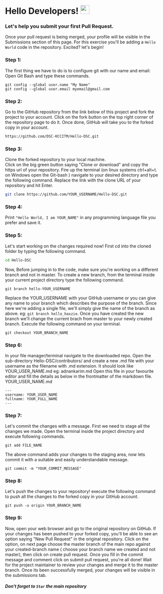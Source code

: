 # Hello Developers! <img src="https://github.com/TheDudeThatCode/TheDudeThatCode/blob/master/Assets/Hi.gif" width="29px">

### Let's help you submit your first Pull Request.
Once your pull request is being merged, your profile will be visible in the Submissions section of this page. For this exercise you'll be adding a ```Hello World``` code in the repository. Excited?  let's begin!

### Step 1:
The first thing we have to do is to configure git with our name and email:  
Open Git Bash and type these commands.
```
git config --global user.name "My Name"
git config --global user.email myemail@gmail.com

```


### Step 2:
Go to the GitHub repository from the link below of this project and fork the project to your account. Click on the fork button on the top right corner of the repository page to do it. Once done, GitHub will take you to the forked copy in your account.
```sh
https://github.com/DSC-KCCITM/Hello-DSC.git
```

### Step 3:
Clone the forked repository to your local machine.  
Click on the big green button saying "Clone or download" and copy the https url of your repository. Fire up the terminal (on linux systems ctrl+alt+t. on Windows open the Git-bash ) navigate to your desired directory and type the following command. Replace the link with the clone URL of your repository and hit Enter.
```sh
git clone https://github.com/YOUR_USERNAME/Hello-DSC.git
```

### Step 4:
Print ```"Hello World, I am YOUR_NAME"``` in any programming language file you prefer and save it.


### Step 5:
Let's start working on the changes required now! First cd into the cloned folder by typing the following command.
```sh
cd Hello-DSC
```
Now, Before jumping in to the code, make sure you're working on a different branch and not in master. To create a new branch, from the terminal inside your current project directory type the following command.
```
git branch hello-YOUR_USERNAME
```
Replace the YOUR_USERNAME with your GitHub username or you can give any name to your branch which describes the purpose of the branch. Since here we're adding a single file, we'll simply give the name of the branch as above. eg: ```git branch hello_haxzie```. Once you have created the new branch we'll change the current brach from master to your newly created branch. Execute the following command on your terminal.
```
git checkout YOUR_BRANCH_NAME
```

### Step 6:
In your  file manager/terminal navigate to the downloaded repo. Open the sub-directory Hello-DSC/contributors/ and create a new .md file with your username as the filename with .md extension.
It should look like YOUR_USER_NAME.md eg: adnankarim.md
Open this file in your favourite editor and fill the details as below in the frontmatter of the markdown file.
YOUR_USER_NAME.md
```
---
username: YOUR_USER_NAME
fullname: YOUR_FULL_NAME
---
```

### Step 7:
Let's commit the changes with a message. First we need to stage all the changes we made. Open the terminal inside the project directory and execute following commands.
```
git add FILE_NAME
```
The above command adds your changes to the staging area, now lets commit it with a suitable and easily understandable message.
```
git commit -m "YOUR_COMMIT_MESSAGE"
```

### Step 8:
Let's push the changes to your repository! execute the following command to push all the changes to the forked copy in your GitHub account.
```
git push -u origin YOUR_BRANCH_NAME
```

### Step 9:
Now, open your web browser and go to the original repository on GitHub. If your changes has been pushed to your forked copy, you'll be able to see an option saying "New Pull Request" in the original repository. Click on the option, on next page choose the master branch of the main repo against your created-branch name ( choose your branch name we created and not master), then click on create pull request. Once you fill in the commit message and comment click on submit pull request, you're all done! Wait for the project maintainer to review your changes and merge it to the master branch. Once its been successfully merged, your changes will be visible in the submissions tab.  


##### Don't forget to ```Star``` the main repository